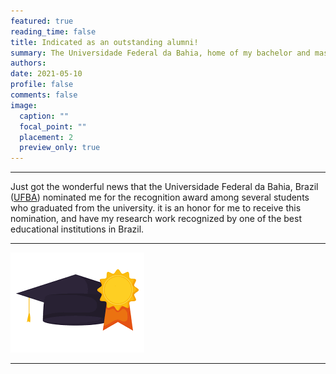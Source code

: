 ```yaml
---
featured: true
reading_time: false
title: Indicated as an outstanding alumni!
summary: The Universidade Federal da Bahia, home of my bachelor and master degree, has indicated me as an outstanding alumni
authors:
date: 2021-05-10
profile: false
comments: false
image:
  caption: ""
  focal_point: ""
  placement: 2
  preview_only: true
---
```


---
Just got the wonderful news that the Universidade Federal da Bahia, Brazil ([UFBA](https://www.ufba.br)) nominated me for the recognition award among several students who 
graduated from the university. it is an honor for me to receive this nomination, and have my research work recognized by one of the best educational institutions in Brazil.

---

![UFBA](https://raw.githubusercontent.com/lrmartins/lrmartins/master/content/news/UFBA/featured.png "UFBA")

---
